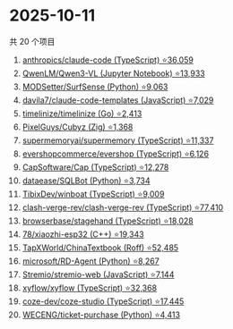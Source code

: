 # 2025-10-11

共 20 个项目

<!-- BEGIN GITHUB -->
<!-- 最后更新时间 2025-10-11 22:06:41 +0800 -->
1. [anthropics/claude-code (TypeScript) ⭐36,059](https://github.com/anthropics/claude-code)
1. [QwenLM/Qwen3-VL (Jupyter Notebook) ⭐13,933](https://github.com/QwenLM/Qwen3-VL)
1. [MODSetter/SurfSense (Python) ⭐9,063](https://github.com/MODSetter/SurfSense)
1. [davila7/claude-code-templates (JavaScript) ⭐7,029](https://github.com/davila7/claude-code-templates)
1. [timelinize/timelinize (Go) ⭐2,413](https://github.com/timelinize/timelinize)
1. [PixelGuys/Cubyz (Zig) ⭐1,368](https://github.com/PixelGuys/Cubyz)
1. [supermemoryai/supermemory (TypeScript) ⭐11,337](https://github.com/supermemoryai/supermemory)
1. [evershopcommerce/evershop (TypeScript) ⭐6,126](https://github.com/evershopcommerce/evershop)
1. [CapSoftware/Cap (TypeScript) ⭐12,278](https://github.com/CapSoftware/Cap)
1. [dataease/SQLBot (Python) ⭐3,734](https://github.com/dataease/SQLBot)
1. [TibixDev/winboat (TypeScript) ⭐9,009](https://github.com/TibixDev/winboat)
1. [clash-verge-rev/clash-verge-rev (TypeScript) ⭐77,410](https://github.com/clash-verge-rev/clash-verge-rev)
1. [browserbase/stagehand (TypeScript) ⭐18,028](https://github.com/browserbase/stagehand)
1. [78/xiaozhi-esp32 (C++) ⭐19,343](https://github.com/78/xiaozhi-esp32)
1. [TapXWorld/ChinaTextbook (Roff) ⭐52,485](https://github.com/TapXWorld/ChinaTextbook)
1. [microsoft/RD-Agent (Python) ⭐8,267](https://github.com/microsoft/RD-Agent)
1. [Stremio/stremio-web (JavaScript) ⭐7,144](https://github.com/Stremio/stremio-web)
1. [xyflow/xyflow (TypeScript) ⭐32,368](https://github.com/xyflow/xyflow)
1. [coze-dev/coze-studio (TypeScript) ⭐17,445](https://github.com/coze-dev/coze-studio)
1. [WECENG/ticket-purchase (Python) ⭐4,413](https://github.com/WECENG/ticket-purchase)
<!-- END GITHUB -->